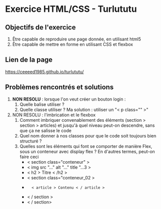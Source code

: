 # Exercice HTML/CSS - Turlututu

## Objectifs de l'exercice

1. Être capable de reproduire une page donnée, en utilisant html5
2. Être capable de mettre en forme en utilisant CSS et flexbox

## Lien de la page

https://ceeeed1985.github.io/turlututu/

## Problèmes rencontrés et solutions

1.  **NON RESOLU** : lorsque l'on veut créer un bouton login :
    1. Quelle balise utiliser ?
    2. Quelle classe utiliser ?
       Ma solution : utiliser un "< p class="" >"
1.  NON RESOLU : l'imbrication et le flexbox
    1.  Comment imbriquer convenablement des éléments (section > section > articles) et jusqu'à quel niveau peut-on descendre, sans que ça ne salisse le code
    2.  Quel nom donner à nos classes pour que le code soit toujours bien structuré ?
    3.  Quelles sont les éléments qui font se comporter de manière Flex, sous un conteneur avec display flex ? En d'autres termes, peut-on faire ceci
        - < section class="conteneur" >
        - < img src "..." alt "..." title "...3 >
        - < h2 > Titre < /h2 >
        - < section class="conteneur_02 >
        -       < article > Contenu < / article >
        - < / section >
        - < / section>
